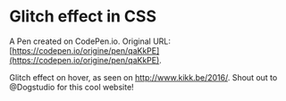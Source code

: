 # Glitch effect in CSS

A Pen created on CodePen.io. Original URL: [https://codepen.io/origine/pen/qaKkPE](https://codepen.io/origine/pen/qaKkPE).

Glitch effect on hover, as seen on http://www.kikk.be/2016/. Shout out to @Dogstudio for this cool website!
